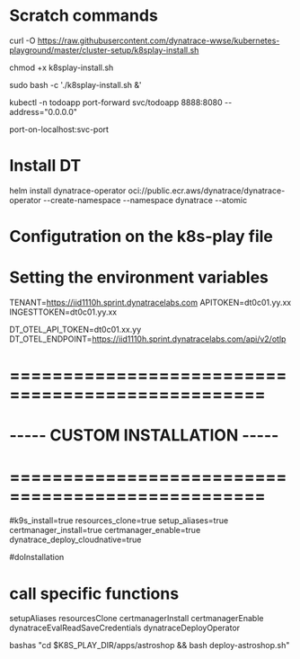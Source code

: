 # Scratch commands


curl -O https://raw.githubusercontent.com/dynatrace-wwse/kubernetes-playground/master/cluster-setup/k8splay-install.sh

chmod +x k8splay-install.sh

sudo bash -c './k8splay-install.sh &'

kubectl -n todoapp port-forward svc/todoapp 8888:8080 --address="0.0.0.0"

port-on-localhost:svc-port


# Install DT
helm install dynatrace-operator oci://public.ecr.aws/dynatrace/dynatrace-operator --create-namespace --namespace dynatrace --atomic


# Configutration on the k8s-play file

# Setting the environment variables
TENANT=https://iid1110h.sprint.dynatracelabs.com
APITOKEN=dt0c01.yy.xx
INGESTTOKEN=dt0c01.yy.xx

DT_OTEL_API_TOKEN=dt0c01.xx.yy
DT_OTEL_ENDPOINT=https://iid1110h.sprint.dynatracelabs.com/api/v2/otlp


# ==================================================
#  ----- CUSTOM INSTALLATION -----      #
# ==================================================


#k9s_install=true
resources_clone=true
setup_aliases=true
certmanager_install=true
certmanager_enable=true
dynatrace_deploy_cloudnative=true

#doInstallation
# call specific functions
setupAliases
resourcesClone
certmanagerInstall
certmanagerEnable
dynatraceEvalReadSaveCredentials
dynatraceDeployOperator

bashas "cd $K8S_PLAY_DIR/apps/astroshop && bash deploy-astroshop.sh"
